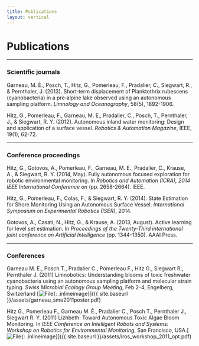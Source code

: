 ```yaml
---
title: Publications
layout: vertical
---
```


# Publications
-----

### Scientific journals
Garneau, M. È., Posch, T., Hitz, G., Pomerleau, F., Pradalier, C., Siegwart, R., & Pernthaler, J. (2013). Short‐term displacement of Planktothrix rubescens (cyanobacteria) in a pre‐alpine lake observed using an autonomous sampling platform. *Limnology and Oceanography*, 58(5), 1892-1906.


Hitz, G., Pomerleau, F., Garneau, M. E., Pradalier, C., Posch, T., Pernthaler, J., & Siegwart, R. Y. (2012). Autonomous inland water monitoring: Design and application of a surface vessel. *Robotics & Automation Magazine*, IEEE, 19(1), 62-72.

-----

### Conference proceedings

Hitz, G., Gotovos, A., Pomerleau, F., Garneau, M. E., Pradalier, C., Krause, A., & Siegwart, R. Y. (2014, May). Fully autonomous focused exploration for robotic environmental monitoring. In *Robotics and Automation (ICRA), 2014 IEEE International Conference on* (pp. 2658-2664). IEEE.

Hitz, G., Pomerleau, F., Colas, F., & Siegwart, R. Y. (2014). State Estimation for Shore Monitoring Using an Autonomous Surface Vessel. *International Symposium on Experimental Robotics (ISER)*, 2014.

Gotovos, A., Casati, N., Hitz, G., & Krause, A. (2013, August). Active learning for level set estimation. In *Proceedings of the Twenty-Third international joint conference on Artificial Intelligence* (pp. 1344-1350). AAAI Press.

---

### Conferences

Garneau M. È., Posch T., Pradalier C., Pomerleau F., Hitz G., Siegwart R., Pernthaler J. (2011) Limnobotics: Understanding blooms of toxic freshwater cyanobacteria using an autonomous sampling platform and molecular strain typing. *Swiss Microbial Ecology Group Meeting*, Feb 2-4, Engelberg, Switzerland [![File](http://www.adobe.com/images/pdficon_small.png){: .inlineimage}]({{ site.baseurl }}/assets/garneau_sme2011poster.pdf)

Hitz G., Pomerleau F., Garneau M. È., Pradalier C., Posch T., Pernthaler J., Siegwart R. Y. (2011) Lizhbeth: Toward Autonomous Toxic Algae Bloom Monitoring. In *IEEE Conference on Intelligent Robots and Systems: Workshop on Robotics for Environmental Monitoring*, San Francisco, USA.[![File](http://www.adobe.com/images/pdficon_small.png){: .inlineimage}]({{ site.baseurl }}/assets/iros_workshop_2011_opt.pdf)

